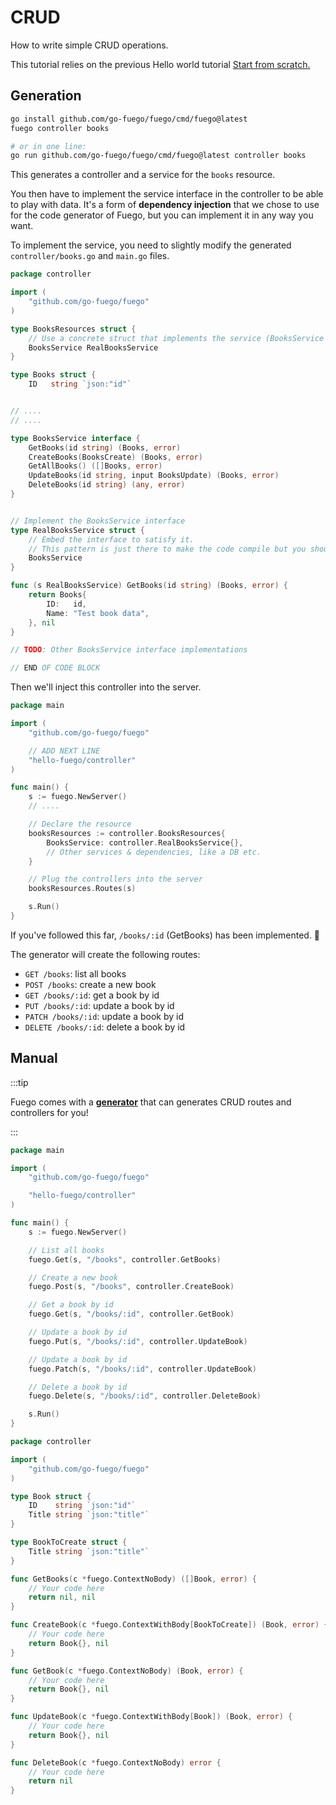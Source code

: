 # CRUD

How to write simple CRUD operations.

This tutorial relies on the previous Hello world tutorial [Start from scratch.](/docs/tutorials/hello-world#start-from-scratch)

## Generation

```bash
go install github.com/go-fuego/fuego/cmd/fuego@latest
fuego controller books

# or in one line:
go run github.com/go-fuego/fuego/cmd/fuego@latest controller books
```

This generates a controller and a service for the `books` resource.

You then have to implement the service interface in the controller to be able
to play with data. It's a form of **dependency injection** that we chose to use
for the code generator of Fuego, but you can implement it in any way you want.

To implement the service, you need to slightly modify the
generated `controller/books.go` and `main.go` files.

```go title="controller/books.go" {8-9,28-42} showLineNumbers
package controller

import (
	"github.com/go-fuego/fuego"
)

type BooksResources struct {
	// Use a concrete struct that implements the service (BooksService -> RealBooksService)
	BooksService RealBooksService
}

type Books struct {
	ID   string `json:"id"`


// ....
// ....

type BooksService interface {
	GetBooks(id string) (Books, error)
	CreateBooks(BooksCreate) (Books, error)
	GetAllBooks() ([]Books, error)
	UpdateBooks(id string, input BooksUpdate) (Books, error)
	DeleteBooks(id string) (any, error)
}


// Implement the BooksService interface
type RealBooksService struct {
	// Embed the interface to satisfy it.
	// This pattern is just there to make the code compile but you should implement all methods.
	BooksService
}

func (s RealBooksService) GetBooks(id string) (Books, error) {
	return Books{
		ID:   id,
		Name: "Test book data",
	}, nil
}

// TODO: Other BooksService interface implementations

// END OF CODE BLOCK
```

Then we'll inject this controller into the server.

```go title="main.go" {6-7,14-21}
package main

import (
	"github.com/go-fuego/fuego"

	// ADD NEXT LINE
	"hello-fuego/controller"
)

func main() {
	s := fuego.NewServer()
	// ....

	// Declare the resource
	booksResources := controller.BooksResources{
		BooksService: controller.RealBooksService{},
		// Other services & dependencies, like a DB etc.
	}

	// Plug the controllers into the server
	booksResources.Routes(s)

	s.Run()
}
```

If you've followed this far, `/books/:id` (GetBooks) has been implemented. 🥳

The generator will create the following routes:

- `GET /books`: list all books
- `POST /books`: create a new book
- `GET /books/:id`: get a book by id
- `PUT /books/:id`: update a book by id
- `PATCH /books/:id`: update a book by id
- `DELETE /books/:id`: delete a book by id

## Manual

:::tip

Fuego comes with a [**generator**](#generation)
that can generates CRUD routes and controllers for you!

:::

```go title="main.go"
package main

import (
	"github.com/go-fuego/fuego"

	"hello-fuego/controller"
)

func main() {
	s := fuego.NewServer()

	// List all books
	fuego.Get(s, "/books", controller.GetBooks)

	// Create a new book
	fuego.Post(s, "/books", controller.CreateBook)

	// Get a book by id
	fuego.Get(s, "/books/:id", controller.GetBook)

	// Update a book by id
	fuego.Put(s, "/books/:id", controller.UpdateBook)

	// Update a book by id
	fuego.Patch(s, "/books/:id", controller.UpdateBook)

	// Delete a book by id
	fuego.Delete(s, "/books/:id", controller.DeleteBook)

	s.Run()
}
```

```go title="controller/books.go"
package controller

import (
	"github.com/go-fuego/fuego"
)

type Book struct {
	ID    string `json:"id"`
	Title string `json:"title"`
}

type BookToCreate struct {
	Title string `json:"title"`
}

func GetBooks(c *fuego.ContextNoBody) ([]Book, error) {
	// Your code here
	return nil, nil
}

func CreateBook(c *fuego.ContextWithBody[BookToCreate]) (Book, error) {
	// Your code here
	return Book{}, nil
}

func GetBook(c *fuego.ContextNoBody) (Book, error) {
	// Your code here
	return Book{}, nil
}

func UpdateBook(c *fuego.ContextWithBody[Book]) (Book, error) {
	// Your code here
	return Book{}, nil
}

func DeleteBook(c *fuego.ContextNoBody) error {
	// Your code here
	return nil
}

```
